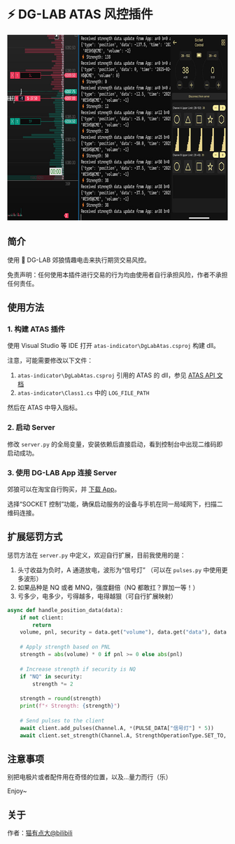 # ⚡ DG-LAB ATAS 风控插件


<div align="center">
  <img src="https://github.com/Meeken1998/atas-dg-lab-plugin/blob/master/dg-lab-atas.jpg" width="800" height="425" alt="sample">
</div>


## 简介

使用 🐺 DG-LAB 郊狼情趣电击来执行期货交易风控。

免责声明：任何使用本插件进行交易的行为均由使用者自行承担风险，作者不承担任何责任。

## 使用方法

### 1. 构建 ATAS 插件

使用 Visual Studio 等 IDE 打开 `atas-indicator\DgLabAtas.csproj` 构建 dll。

注意，可能需要修改以下文件：

1. `atas-indicator\DgLabAtas.csproj` 引用的 ATAS 的 dll，参见 [ATAS API 文档](https://docs.atas.net/)
2. `atas-indicator\Class1.cs` 中的 `LOG_FILE_PATH`

然后在 ATAS 中导入指标。

### 2. 启动 Server

修改 `server.py` 的全局变量，安装依赖后直接启动，看到控制台中出现二维码即启动成功。

### 3. 使用 DG-LAB App 连接 Server

郊狼可以在淘宝自行购买，并 [下载 App](https://www.dungeon-lab.com/app-download.php)。

选择“SOCKET 控制”功能，确保启动服务的设备与手机在同一局域网下，扫描二维码连接。

## 扩展惩罚方式

惩罚方法在 `server.py` 中定义，欢迎自行扩展，目前我使用的是：

1. 头寸收益为负时，A 通道放电，波形为“信号灯” （可以在 `pulses.py` 中使用更多波形）
2. 如果品种是 NQ 或者 MNQ，强度翻倍（NQ 都敢扛？罪加一等！）
3. 亏多少，电多少，亏得越多，电得越狠（可自行扩展映射）

```python
async def handle_position_data(data):
    if not client:
        return
    volume, pnl, security = data.get("volume"), data.get("data"), data.get("security")

    # Apply strength based on PNL
    strength = abs(volume) * 0 if pnl >= 0 else abs(pnl)

    # Increase strength if security is NQ
    if "NQ" in security:
        strength *= 2

    strength = round(strength)
    print(f"⚡ Strength: {strength}")

    # Send pulses to the client
    await client.add_pulses(Channel.A, *(PULSE_DATA["信号灯"] * 5))
    await client.set_strength(Channel.A, StrengthOperationType.SET_TO, strength)
```

## 注意事项

别把电极片或者配件用在奇怪的位置，以及...量力而行（乐）

Enjoy~

## 关于

作者：[猫有点大@bilibili](https://space.bilibili.com/39903717)
